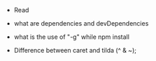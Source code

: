 - Read

- what are dependencies and devDependencies
- what is the use of "-g" while npm install
- Difference between caret and tilda (^ & ~);
